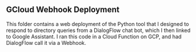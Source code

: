 ## GCloud Webhook Deployment
This folder contains a web deployment of the Python tool that I designed to respond to directory queries from a DialogFlow chat bot, which I then linked to Google Assistant. I ran this code in a Cloud Function on GCP, and had DialogFlow call it via a Webhook. 